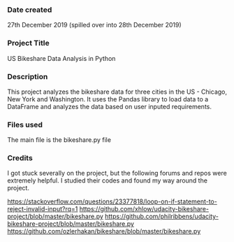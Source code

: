 ### Date created
27th December 2019 (spilled over into 28th December 2019)

### Project Title
US Bikeshare Data Analysis in Python

### Description
This project analyzes the bikeshare data for three cities in the US - Chicago, New York and Washington. 
It uses the Pandas library to load data to a DataFrame and analyzes the data based on user inputed requirements.

### Files used
The main file is the bikeshare.py file

### Credits
I got stuck severally on the project, but the following forums and repos were extremely helpful. I studied their codes and found my way around the project.

https://stackoverflow.com/questions/23377818/loop-on-if-statement-to-reject-invalid-input?rq=1
https://github.com/xhlow/udacity-bikeshare-project/blob/master/bikeshare.py
https://github.com/philribbens/udacity-bikeshare-project/blob/master/bikeshare.py
https://github.com/ozlerhakan/bikeshare/blob/master/bikeshare.py

